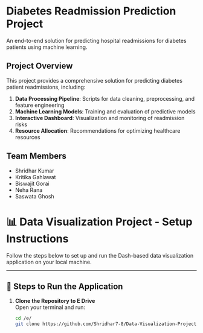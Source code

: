 # Diabetes Readmission Prediction Project

An end-to-end solution for predicting hospital readmissions for diabetes patients using machine learning.

## Project Overview

This project provides a comprehensive solution for predicting diabetes patient readmissions, including:

1. **Data Processing Pipeline**: Scripts for data cleaning, preprocessing, and feature engineering
2. **Machine Learning Models**: Training and evaluation of predictive models
3. **Interactive Dashboard**: Visualization and monitoring of readmission risks
4. **Resource Allocation**: Recommendations for optimizing healthcare resources

## Team Members

- Shridhar Kumar
- Kritika Gahlawat
- Biswajit Gorai
- Neha Rana
- Saswata Ghosh


# 📊 Data Visualization Project - Setup Instructions

Follow the steps below to set up and run the Dash-based data visualization application on your local machine.

---

## 🚀 Steps to Run the Application

1. **Clone the Repository to E Drive**  
   Open your terminal and run:

   ```bash
   cd /e/
   git clone https://github.com/Shridhar7-8/Data-Visualization-Project.git
   ```
